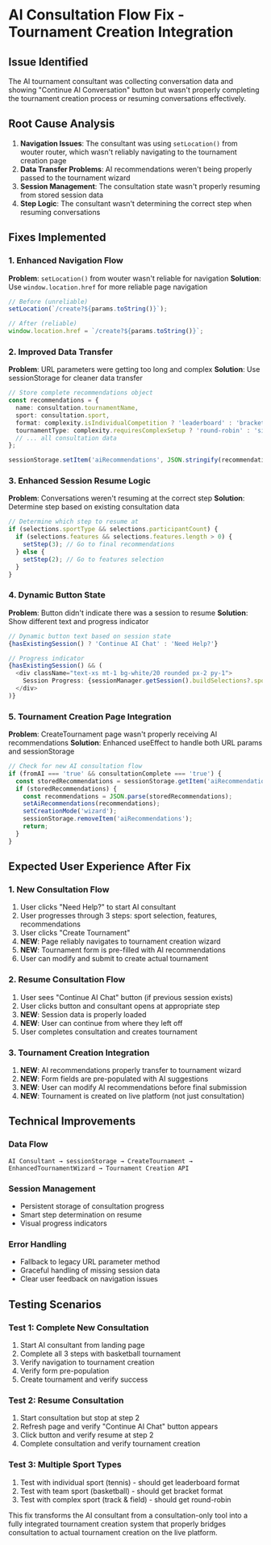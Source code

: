 # AI Consultation Flow Fix - Tournament Creation Integration

## Issue Identified
The AI tournament consultant was collecting conversation data and showing "Continue AI Conversation" button but wasn't properly completing the tournament creation process or resuming conversations effectively.

## Root Cause Analysis
1. **Navigation Issues**: The consultant was using `setLocation()` from wouter router, which wasn't reliably navigating to the tournament creation page
2. **Data Transfer Problems**: AI recommendations weren't being properly passed to the tournament wizard
3. **Session Management**: The consultation state wasn't properly resuming from stored session data
4. **Step Logic**: The consultant wasn't determining the correct step when resuming conversations

## Fixes Implemented

### 1. Enhanced Navigation Flow
**Problem**: `setLocation()` from wouter wasn't reliable for navigation
**Solution**: Use `window.location.href` for more reliable page navigation

```typescript
// Before (unreliable)
setLocation(`/create?${params.toString()}`);

// After (reliable)
window.location.href = `/create?${params.toString()}`;
```

### 2. Improved Data Transfer
**Problem**: URL parameters were getting too long and complex
**Solution**: Use sessionStorage for cleaner data transfer

```typescript
// Store complete recommendations object
const recommendations = {
  name: consultation.tournamentName,
  sport: consultation.sport,
  format: complexity.isIndividualCompetition ? 'leaderboard' : 'bracket',
  tournamentType: complexity.requiresComplexSetup ? 'round-robin' : 'single',
  // ... all consultation data
};

sessionStorage.setItem('aiRecommendations', JSON.stringify(recommendations));
```

### 3. Enhanced Session Resume Logic
**Problem**: Conversations weren't resuming at the correct step
**Solution**: Determine step based on existing consultation data

```typescript
// Determine which step to resume at
if (selections.sportType && selections.participantCount) {
  if (selections.features && selections.features.length > 0) {
    setStep(3); // Go to final recommendations
  } else {
    setStep(2); // Go to features selection
  }
}
```

### 4. Dynamic Button State
**Problem**: Button didn't indicate there was a session to resume
**Solution**: Show different text and progress indicator

```typescript
// Dynamic button text based on session state
{hasExistingSession() ? 'Continue AI Chat' : 'Need Help?'}

// Progress indicator
{hasExistingSession() && (
  <div className="text-xs mt-1 bg-white/20 rounded px-2 py-1">
    Session Progress: {sessionManager.getSession().buildSelections?.sportType ? 'Sport selected' : 'In progress'}
  </div>
)}
```

### 5. Tournament Creation Page Integration
**Problem**: CreateTournament page wasn't properly receiving AI recommendations
**Solution**: Enhanced useEffect to handle both URL params and sessionStorage

```typescript
// Check for new AI consultation flow
if (fromAI === 'true' && consultationComplete === 'true') {
  const storedRecommendations = sessionStorage.getItem('aiRecommendations');
  if (storedRecommendations) {
    const recommendations = JSON.parse(storedRecommendations);
    setAiRecommendations(recommendations);
    setCreationMode('wizard');
    sessionStorage.removeItem('aiRecommendations');
    return;
  }
}
```

## Expected User Experience After Fix

### 1. New Consultation Flow
1. User clicks "Need Help?" to start AI consultant
2. User progresses through 3 steps: sport selection, features, recommendations
3. User clicks "Create Tournament" 
4. **NEW**: Page reliably navigates to tournament creation wizard
5. **NEW**: Tournament form is pre-filled with AI recommendations
6. User can modify and submit to create actual tournament

### 2. Resume Consultation Flow
1. User sees "Continue AI Chat" button (if previous session exists)
2. User clicks button and consultant opens at appropriate step
3. **NEW**: Session data is properly loaded
4. **NEW**: User can continue from where they left off
5. User completes consultation and creates tournament

### 3. Tournament Creation Integration
1. **NEW**: AI recommendations properly transfer to tournament wizard
2. **NEW**: Form fields are pre-populated with AI suggestions
3. **NEW**: User can modify AI recommendations before final submission
4. **NEW**: Tournament is created on live platform (not just consultation)

## Technical Improvements

### Data Flow
```
AI Consultant → sessionStorage → CreateTournament → EnhancedTournamentWizard → Tournament Creation API
```

### Session Management
- Persistent storage of consultation progress
- Smart step determination on resume
- Visual progress indicators

### Error Handling
- Fallback to legacy URL parameter method
- Graceful handling of missing session data
- Clear user feedback on navigation issues

## Testing Scenarios

### Test 1: Complete New Consultation
1. Start AI consultant from landing page
2. Complete all 3 steps with basketball tournament
3. Verify navigation to tournament creation
4. Verify form pre-population
5. Create tournament and verify success

### Test 2: Resume Consultation
1. Start consultation but stop at step 2
2. Refresh page and verify "Continue AI Chat" button appears
3. Click button and verify resume at step 2
4. Complete consultation and verify tournament creation

### Test 3: Multiple Sport Types
1. Test with individual sport (tennis) - should get leaderboard format
2. Test with team sport (basketball) - should get bracket format
3. Test with complex sport (track & field) - should get round-robin

This fix transforms the AI consultant from a consultation-only tool into a fully integrated tournament creation system that properly bridges consultation to actual tournament creation on the live platform.